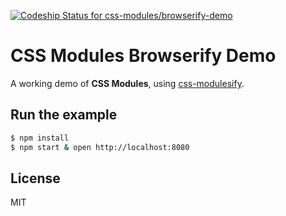 [ ![Codeship Status for css-modules/browserify-demo](https://codeship.com/projects/b7120830-ed2f-0132-7e77-0eee9d4772fa/status?branch=master)](https://codeship.com/projects/83950)

# CSS Modules Browserify Demo

A working demo of **CSS Modules**, using [css-modulesify](https://github.com/css-modules/css-modulesify).

## Run the example

```bash
$ npm install
$ npm start & open http://localhost:8080
```

## License

MIT
